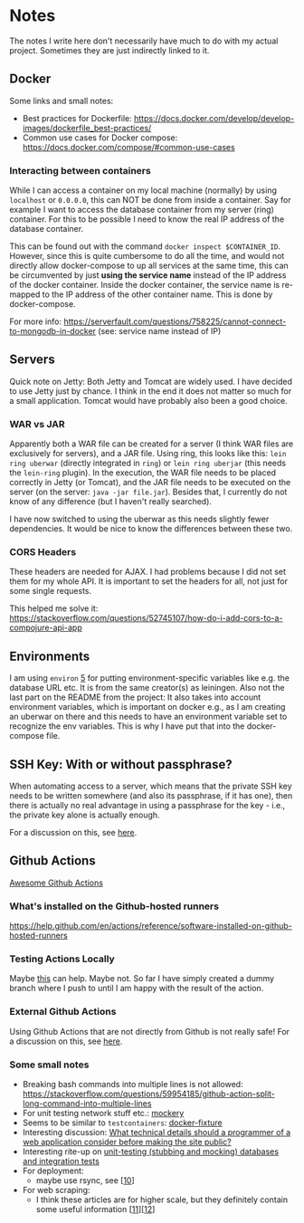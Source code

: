 
# Notes

The notes I write here don't necessarily have much to do with my actual project. Sometimes
they are just indirectly linked to it.

## Docker

Some links and small notes:

- Best practices for Dockerfile:
  https://docs.docker.com/develop/develop-images/dockerfile_best-practices/
- Common use cases for Docker compose:
  https://docs.docker.com/compose/#common-use-cases
  
### Interacting between containers

While I can access a container on my local machine (normally) by using `localhost` or `0.0.0.0`, this can NOT be done
from inside a container. Say for example I want to access the database container from my server (ring) container. For
this to be possible I need to know the real IP address of the database container. 

This can be found out with the command `docker inspect $CONTAINER_ID`. However, since this is quite cumbersome to do
all the time, and would not directly allow docker-compose to up all services at the same time, this can be
circumvented by just **using the service name** instead of the IP address of the docker container. Inside the docker
container, the service name is re-mapped to the IP address of the other container name. This is done by docker-compose.

For more info:
https://serverfault.com/questions/758225/cannot-connect-to-mongodb-in-docker
(see: service name instead of IP)

## Servers

Quick note on Jetty: Both Jetty and Tomcat are widely used. I have decided to use Jetty just by chance. I think in the
end it does not matter so much for a small application. Tomcat would have probably also been a good choice.

### WAR vs JAR

Apparently both a WAR file can be created for a server (I think WAR files are exclusively for servers), and a JAR file.
Using ring, this looks like this: `lein ring uberwar` (directly integrated in `ring`) or `lein ring uberjar` (this
needs the `lein-ring` plugin). In the execution, the WAR file needs to be placed correctly in Jetty (or Tomcat), and
the JAR file needs to be executed on the server (on the server: `java -jar file.jar`). Besides that, I currently do 
not know of any difference (but I haven't really searched).

I have now switched to using the uberwar as this needs slightly fewer dependencies. It would be nice to know the
differences between these two.

### CORS Headers

These headers are needed for AJAX. I had problems because I did not set them for my whole API. It is important to set
the headers for all, not just for some single requests.

This helped me solve it: https://stackoverflow.com/questions/52745107/how-do-i-add-cors-to-a-compojure-api-app


## Environments

I am using `environ` [5] for putting environment-specific variables like e.g. the database URL etc. It is from the
same creator(s) as leiningen. Also not the last part on the README from the project: It also takes into account
environment variables, which is important on docker e.g., as I am creating an uberwar on there and this needs to
have an environment variable set to recognize the env variables. This is why I have put that into the docker-compose
file.


## SSH Key: With or without passphrase?

When automating access to a server, which means that the private SSH key needs to be written
somewhere (and also its passphrase, if it has one), then there is actually no real advantage
in using a passphrase for the key - i.e., the private key alone is actually enough.

For a discussion on this, see [here][1].

## Github Actions

[Awesome Github Actions][3]

### What's installed on the Github-hosted runners

https://help.github.com/en/actions/reference/software-installed-on-github-hosted-runners

### Testing Actions Locally

Maybe [this][4] can help. Maybe not. So far I have simply created a dummy branch where
I push to until I am happy with the result of the action.

### External Github Actions

Using Github Actions that are not directly from Github is not really safe! For a 
discussion on this, see [here][2].

### Some small notes

- Breaking bash commands into multiple lines is not allowed:
  https://stackoverflow.com/questions/59954185/github-action-split-long-command-into-multiple-lines
- For unit testing network stuff etc.: [mockery][6]
- Seems to be similar to `testcontainers`: [docker-fixture][7]
- Interesting discussion: [What technical details should a programmer of a web application consider before making the site public?][8]
- Interesting rite-up on [unit-testing (stubbing and mocking) databases and integration tests][9]
- For deployment:
  - maybe use rsync, see [[10]]
- For web scraping:
  - I think these articles are for higher scale, but they definitely contain some useful information [[11]][[12]]

[1]: https://unix.stackexchange.com/questions/90853/how-can-i-run-ssh-add-automatically-without-a-password-prompt
[2]: https://stackoverflow.com/questions/57916983/github-actions-are-there-security-concerns-using-an-external-action-in-a-workfl
[3]: https://github.com/sdras/awesome-actions
[4]: https://github.com/nektos/act
[5]: https://github.com/weavejester/environ
[6]: https://github.com/igrishaev/mockery
[7]: https://github.com/brabster/docker-fixture
[8]: https://softwareengineering.stackexchange.com/questions/46716/what-technical-details-should-a-programmer-of-a-web-application-consider-before
[9]: https://softwareengineering.stackexchange.com/questions/198453/is-there-a-point-to-unit-tests-that-stub-and-mock-everything-public
[10]: https://css-tricks.com/continuous-deployments-for-wordpress-using-github-actions/
[11]: https://dev.to/iankerins/how-to-scrape-amazon-at-scale-with-python-scrapy-and-never-get-banned-44cm
[12]: https://blog.hartleybrody.com/scrape-amazon/

